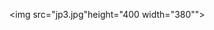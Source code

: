 <body>
  
  <img src="jp3.jpg"height="400 width="380"">
  <a href="https://github.com/He-cairong"></a>
</body>
